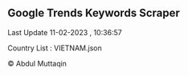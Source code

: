 

## Google Trends Keywords Scraper 
 
Last Update 11-02-2023 , 10:36:57

Country List :
VIETNAM.json



© Abdul Muttaqin 
